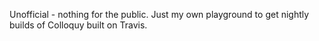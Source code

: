 Unofficial - nothing for the public.
Just my own playground to get nightly builds of Colloquy built on Travis.
